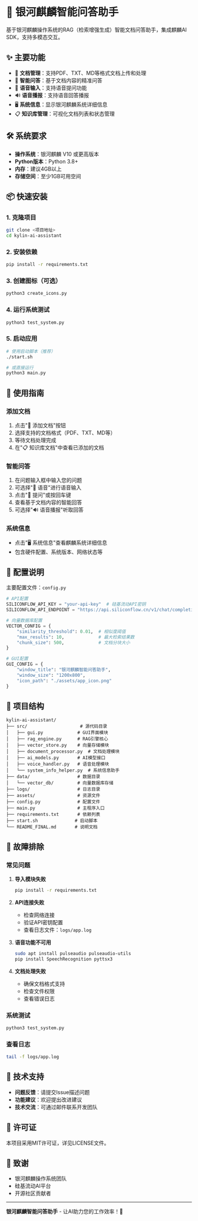 # 🚀 银河麒麟智能问答助手

基于银河麒麟操作系统的RAG（检索增强生成）智能文档问答助手，集成麒麟AI SDK，支持多模态交互。

## ✨ 主要功能

- 📁 **文档管理**：支持PDF、TXT、MD等格式文档上传和处理
- 🤖 **智能问答**：基于文档内容的精准问答
- 🎤 **语音输入**：支持语音提问功能
- 🔊 **语音播报**：支持语音回答播报
- 🖥️ **系统信息**：显示银河麒麟系统详细信息
- 📋 **知识库管理**：可视化文档列表和状态管理

## 🛠️ 系统要求

- **操作系统**：银河麒麟 V10 或更高版本
- **Python版本**：Python 3.8+
- **内存**：建议4GB以上
- **存储空间**：至少1GB可用空间

## 📦 快速安装

### 1. 克隆项目
```bash
git clone <项目地址>
cd kylin-ai-assistant
```

### 2. 安装依赖
```bash
pip install -r requirements.txt
```

### 3. 创建图标（可选）
```bash
python3 create_icons.py
```

### 4. 运行系统测试
```bash
python3 test_system.py
```

### 5. 启动应用
```bash
# 使用启动脚本（推荐）
./start.sh

# 或直接运行
python3 main.py
```

## 🎯 使用指南

### 添加文档
1. 点击"📁 添加文档"按钮
2. 选择支持的文档格式（PDF、TXT、MD等）
3. 等待文档处理完成
4. 在"📋 知识库文档"中查看已添加的文档

### 智能问答
1. 在问题输入框中输入您的问题
2. 可选择"🎤 语音"进行语音输入
3. 点击"💬 提问"或按回车键
4. 查看基于文档内容的智能回答
5. 可选择"🔊 语音播报"听取回答

### 系统信息
- 点击"🖥️ 系统信息"查看麒麟系统详细信息
- 包含硬件配置、系统版本、网络状态等

## 🔧 配置说明

主要配置文件：`config.py`

```python
# API配置
SILICONFLOW_API_KEY = "your-api-key"  # 硅基流动API密钥
SILICONFLOW_API_ENDPOINT = "https://api.siliconflow.cn/v1/chat/completions"

# 向量数据库配置
VECTOR_CONFIG = {
    "similarity_threshold": 0.01,  # 相似度阈值
    "max_results": 10,             # 最大检索结果数
    "chunk_size": 500,             # 文档分块大小
}

# GUI配置
GUI_CONFIG = {
    "window_title": "银河麒麟智能问答助手",
    "window_size": "1200x800",
    "icon_path": "./assets/app_icon.png"
}
```

## 📁 项目结构

```
kylin-ai-assistant/
├── src/                    # 源代码目录
│   ├── gui.py             # GUI界面模块
│   ├── rag_engine.py      # RAG引擎核心
│   ├── vector_store.py    # 向量存储模块
│   ├── document_processor.py  # 文档处理模块
│   ├── ai_models.py       # AI模型接口
│   ├── voice_handler.py   # 语音处理模块
│   └── system_info_helper.py  # 系统信息助手
├── data/                  # 数据目录
│   └── vector_db/         # 向量数据库存储
├── logs/                  # 日志目录
├── assets/                # 资源文件
├── config.py              # 配置文件
├── main.py                # 主程序入口
├── requirements.txt       # 依赖列表
├── start.sh              # 启动脚本
└── README_FINAL.md       # 说明文档
```

## 🐛 故障排除

### 常见问题

1. **导入模块失败**
   ```bash
   pip install -r requirements.txt
   ```

2. **API连接失败**
   - 检查网络连接
   - 验证API密钥配置
   - 查看日志文件：`logs/app.log`

3. **语音功能不可用**
   ```bash
   sudo apt install pulseaudio pulseaudio-utils
   pip install SpeechRecognition pyttsx3
   ```

4. **文档处理失败**
   - 确保文档格式支持
   - 检查文件权限
   - 查看错误日志

### 系统测试
```bash
python3 test_system.py
```

### 查看日志
```bash
tail -f logs/app.log
```

## 🤝 技术支持

- **问题反馈**：请提交Issue描述问题
- **功能建议**：欢迎提出改进建议
- **技术交流**：可通过邮件联系开发团队

## 📄 许可证

本项目采用MIT许可证，详见LICENSE文件。

## 🙏 致谢

- 银河麒麟操作系统团队
- 硅基流动AI平台
- 开源社区贡献者

---

**银河麒麟智能问答助手** - 让AI助力您的工作效率！🚀
